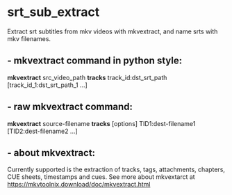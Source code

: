 # srt_sub_extract

Extract srt subtitles from mkv videos with mkvextract, and name srts with mkv filenames.

## - mkvextract command in python style:
**mkvextract** src_video_path **tracks** track_id:dst_srt_path [track_id_1:dst_srt_path_1 ...]

## - raw mkvextract command:
**mkvextract** source-filename **tracks** [options] TID1:dest-filename1 [TID2:dest-filename2 ...]

## - about mkvextract:
Currently supported is the extraction of tracks, tags, attachments, chapters, CUE sheets, timestamps and cues.
See more about mkvextarct at https://mkvtoolnix.download/doc/mkvextract.html
